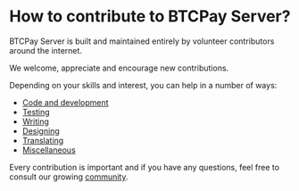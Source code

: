 # How to contribute to BTCPay Server?

BTCPay Server is built and maintained entirely by volunteer contributors around the internet.

We welcome, appreciate and encourage new contributions. 

Depending on your skills and interest, you can help in a number of ways:

* [Code and development](../Contribute/ContributeDev/README.md)
*  [Testing](.../ContributeDevTest.md)
* [Writing](../Contribute/ContributeWrite/README.md)
* [Designing](ContributeDesign.md)
* [Translating](ContributeTranslate.md)
* [Miscellaneous](ContributeMisc.md)

Every contribution is important and if you have any questions, feel free to consult our growing [community](../Community.md).
